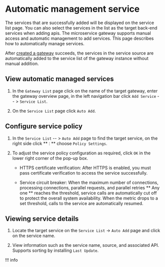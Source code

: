 # Automatic management service

The services that are successfully added will be displayed on the service list page. You can also select the services in the list as the target back-end services when adding apis. The microservice gateway supports manual access and automatic management to add services. This page describes how to automatically manage services.

After [created a gateway](../gateway/create-gateway.md) succeeds, the services in the service source are automatically added to the service list of the gateway instance without manual addition.

## View automatic managed services

1. In the `Gateway List` page click on the name of the target gateway, enter the gateway overview page, in the left navigation bar click `Add Service` -- > `Service List`.

    <!--!\[.*?\]\((?:https?:\/\/)?\S+\.(?:png|jpg|jpeg|gif|bmp)\)-->

2. On the `Service List` page click `Auto Add`.

    <!--!\[.*?\]\((?:https?:\/\/)?\S+\.(?:png|jpg|jpeg|gif|bmp)\)-->

## Configure service policy

1. In the `Service List` -- > `Auto Add` page to find the target service, on the right side click ** `ⵗ` ** choose `Policy Settings`.

    <!--!\[.*?\]\((?:https?:\/\/)?\S+\.(?:png|jpg|jpeg|gif|bmp)\)-->

2. To adjust the service policy configuration as required, click `OK` in the lower right corner of the pop-up box.

    - HTTPS certificate verification: After HTTPS is enabled, you must pass certificate verification to access the service successfully.
    - Service circuit breaker: When the maximum number of connections, processing connections, parallel requests, and parallel retries ** Any one ** reaches the threshold, service calls are automatically cut off to protect the overall system availability. When the metric drops to a set threshold, calls to the service are automatically resumed.

        <!--!\[.*?\]\((?:https?:\/\/)?\S+\.(?:png|jpg|jpeg|gif|bmp)\)-->

## Viewing service details

1. Locate the target service on the `Service List` -> `Auto Add` page and click on the service name.

    <!--!\[.*?\]\((?:https?:\/\/)?\S+\.(?:png|jpg|jpeg|gif|bmp)\)-->

2. View information such as the service name, source, and associated API. Supports sorting by installing `Last Update`.

    <!--!\[.*?\]\((?:https?:\/\/)?\S+\.(?:png|jpg|jpeg|gif|bmp)\)-->

!!! info

